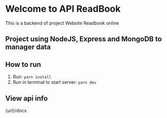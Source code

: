 # Welcome to API ReadBook

This is a backend of project Website Readbook online

## Project using NodeJS, Express and MongoDB to manager data
## How to run

1. Run: `yarn install`
2. Run in terminal to start server: `yarn dev`

## View api info
{url}/docs
